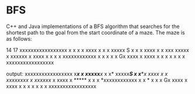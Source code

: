 # BFS
C++ and Java implementations of a BFS algorithm that searches for the shortest path to the goal from the start coordinate of a maze. The maze is as follows:

14 17
xxxxxxxxxxxxxxxxx
x      x        x
x xxxx   x      x
x    xxxxx   S  x
x      x   xxxx x
x  xxx xxxxx    x
xxxxxx     x xxxx
x          x    x
x  xxxxxxxxxxxx x
x          x    x
x Gx xxxx  x xxxx
x  x       x    x
x  x            x
xxxxxxxxxxxxxxxxx

output:
xxxxxxxxxxxxxxxxx
x******x***     x
x*xxxx***x*     x
x*   xxxxx***S  x
x******x   xxxx x
x  xxx*xxxxx    x
xxxxxx*    x xxxx
x *****    x    x
x *xxxxxxxxxxxx x
x *        x    x
x Gx xxxx  x xxxx
x  x       x    x
x  x            x
xxxxxxxxxxxxxxxxx

